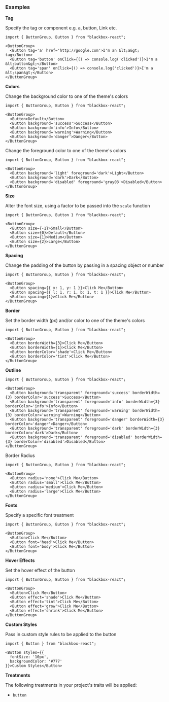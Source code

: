 ### Examples

**Tag**

Specify the tag or component e.g. a, button, Link etc.

```
import { ButtonGroup, Button } from "blackbox-react";

<ButtonGroup>
  <Button tag='a' href='http://google.com'>I'm an &lt;a&gt; tag</Button>
  <Button tag='button' onClick={() => console.log('clicked')}>I'm a &lt;button&gt;</Button>
  <Button tag='span' onClick={() => console.log('clicked')}>I'm a &lt;span&gt;</Button>
</ButtonGroup>
```

**Colors**

Change the background color to one of the theme's colors

```
import { ButtonGroup, Button } from "blackbox-react";

<ButtonGroup>
  <Button>Default</Button>
  <Button background='success'>Success</Button>
  <Button background='info'>Info</Button>
  <Button background='warning'>Warning</Button>
  <Button background='danger'>Danger</Button>
</ButtonGroup>
```

Change the foreground color to one of the theme's colors

```
import { ButtonGroup, Button } from "blackbox-react";

<ButtonGroup>
  <Button background='light' foreground='dark'>Light</Button>
  <Button background='dark'>Dark</Button>
  <Button background='disabled' foreground='gray03'>Disabled</Button>
</ButtonGroup>
```

**Size**

Alter the font size, using a factor to be passed into the `scale` function

```
import { ButtonGroup, Button } from "blackbox-react";

<ButtonGroup>
  <Button size={-1}>Small</Button>
  <Button size={0}>Default</Button>
  <Button size={1}>Medium</Button>
  <Button size={2}>Large</Button>
</ButtonGroup>
```

**Spacing**

Change the padding of the button by passing in a spacing object or number

```
import { ButtonGroup, Button } from "blackbox-react";

<ButtonGroup>
  <Button spacing={{ x: 1, y: 1 }}>Click Me</Button>
  <Button spacing={{ l: 1, r: 1, b: 1, t: 1 }}>Click Me</Button>
  <Button spacing={1}>Click Me</Button>
</ButtonGroup>
```

**Border**

Set the border width (px) and/or color to one of the theme's colors

```
import { ButtonGroup, Button } from "blackbox-react";

<ButtonGroup>
  <Button borderWidth={3}>Click Me</Button>
  <Button borderWidth={1}>Click Me</Button>
  <Button borderColor='shade'>Click Me</Button>
  <Button borderColor='tint'>Click Me</Button>
</ButtonGroup>
```

**Outline**

```
import { ButtonGroup, Button } from "blackbox-react";

<ButtonGroup>
  <Button background='transparent' foreground='success' borderWidth={3} borderColor='success'>Success</Button>
  <Button background='transparent' foreground='info' borderWidth={3} borderColor='info'>Info</Button>
  <Button background='transparent' foreground='warning' borderWidth={3} borderColor='warning'>Warning</Button>
  <Button background='transparent' foreground='danger' borderWidth={3} borderColor='danger'>Danger</Button>
  <Button background='transparent' foreground='dark' borderWidth={3} borderColor='dark'>Dark</Button>
  <Button background='transparent' foreground='disabled' borderWidth={3} borderColor='disabled'>Disabled</Button>
</ButtonGroup>
```

Border Radius

```
import { ButtonGroup, Button } from "blackbox-react";

<ButtonGroup>
  <Button radius='none'>Click Me</Button>
  <Button radius='small'>Click Me</Button>
  <Button radius='medium'>Click Me</Button>
  <Button radius='large'>Click Me</Button>
</ButtonGroup>
```

**Fonts**

Specify a specific font treatment

```
import { ButtonGroup, Button } from "blackbox-react";

<ButtonGroup>
  <Button>Click Me</Button>
  <Button font='head'>Click Me</Button>
  <Button font='body'>Click Me</Button>
</ButtonGroup>
```
**Hover Effects**

Set the hover effect of the button

```
import { ButtonGroup, Button } from "blackbox-react";

<ButtonGroup>
  <Button>Click Me</Button>
  <Button effect='shade'>Click Me</Button>
  <Button effect='tint'>Click Me</Button>
  <Button effect='grow'>Click Me</Button>
  <Button effect='shrink'>Click Me</Button>
</ButtonGroup>
```

**Custom Styles**

Pass in custom style rules to be applied to the button

```
import { Button } from "blackbox-react";

<Button styles={{
  fontSize: '10px',
  backgroundColor: '#777'
}}>Custom Styles</Button>
```

**Treatments**

The following treatments in your project's traits will be applied:

- `button`
